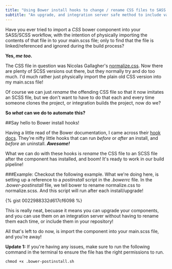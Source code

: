 ```yaml
---
title: "Using Bower install hooks to change / rename CSS files to SASS files after installing them"
subtitle: "An upgrade, and integration server safe method to include vanilla CSS components in your SASS workflow and build pipeline."
---
```


Have you ever tried to import a *CSS* bower component into your SASS/SCSS workflow, with the intention of physically importing the contents of that file in to your main.scss file; only to find that the file is linked/referenced and ignored during the build process?

<!--more-->

**Yes, *me too*.**

The CSS file in question was Nicolas Gallagher's [normalize.css](http://necolas.github.io/normalize.css/). Now there are plenty of SCSS versions out there, but they normally try and do too much. I'd much rather just physically import the plain old CSS version into my main.scss file!

Of course we can just *rename* the offending CSS file so that it now imitates an SCSS file, but we don't want to have to do that each and every time someone clones the project, or integration builds the project, now do we?

**So *what* can we do to automate this?**

##Say hello to Bower install hooks!

Having a little read of the Bower documentation, I came across their [hook docs](https://github.com/bower/bower/blob/master/HOOKS.md). They're nifty little hooks that can run *before* or *after* an install, and *before* an uninstall. ***Awesome!***

What we can do with these hooks is *rename* the CSS file to an SCSS file after the component has installed, and boom! It's ready to work in our build pipeline!

###Example:
Checkout the following example. What we're doing here, is setting up a reference to a *postinstall* script in the *.bowerrc* file. In the *.bower-postinstall* file, we tell bower to rename normalize.css to normalize.scss. And this script will run after each install/upgrade!

{% gist 0022988332d617cf6098 %}

This is really neat, becuase it means you can upgrade your components, and you can use them on an integration server without having to rename them each time, or include them in your repository!

All that's left to do now, is import the component into your main.scss file, and you're away!

**Update 1:** If you're having any issues, make sure to run the following command in the terminal to ensure the file has the right permissions to run.

 ```
 chmod +x .bower-postinstall.sh
 ```
